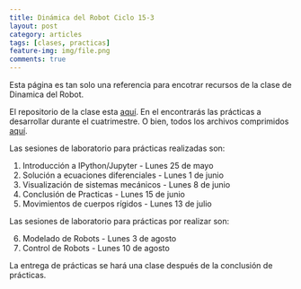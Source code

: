 ```yaml
---
title: Dinámica del Robot Ciclo 15-3
layout: post
category: articles
tags: [clases, practicas]
feature-img: img/file.png
comments: true
---
```


Esta página es tan solo una referencia para encotrar recursos de la clase de Dinamica del Robot.

El repositorio de la clase esta [aquí](https://github.com/robblack007/clase-dinamica-robot). En el encontrarás las prácticas a desarrollar durante el cuatrimestre. O bien, todos los archivos comprimidos [aquí](https://github.com/robblack007/clase-dinamica-robot/archive/v0.4.zip).

Las sesiones de laboratorio para prácticas realizadas son:

1. Introducción a IPython/Jupyter - Lunes 25 de mayo
2. Solución a ecuaciones diferenciales - Lunes 1 de junio
3. Visualización de sistemas mecánicos - Lunes 8 de junio
4. Conclusión de Practicas - Lunes 15 de junio
5. Movimientos de cuerpos rígidos - Lunes 13 de julio

Las sesiones de laboratorio para prácticas por realizar son:

6. Modelado de Robots - Lunes 3 de agosto
7. Control de Robots - Lunes 10 de agosto

La entrega de prácticas se hará una clase después de la conclusión de prácticas.

